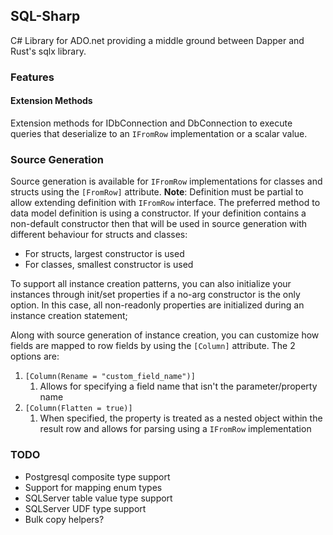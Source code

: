 ## SQL-Sharp

C# Library for ADO.net providing a middle ground between Dapper and Rust's sqlx library.

### Features
#### Extension Methods
Extension methods for IDbConnection and DbConnection to execute queries that deserialize to an
`IFromRow` implementation or a scalar value.

### Source Generation
Source generation is available for `IFromRow` implementations for classes and structs using the
`[FromRow]` attribute. __Note__: Definition must be partial to allow extending definition with
`IFromRow` interface. The preferred method to data model definition is using a constructor. If your
definition contains a non-default constructor then that will be used in source generation with
different behaviour for structs and classes:

* For structs, largest constructor is used 
* For classes, smallest constructor is used

To support all instance creation patterns, you can also initialize your instances through init/set
properties if a no-arg constructor is the only option. In this case, all non-readonly properties are
initialized during an instance creation statement;

Along with source generation of instance creation, you can customize how fields are mapped to row
fields by using the `[Column]` attribute. The 2 options are:

1. `[Column(Rename = "custom_field_name")]`
   1. Allows for specifying a field name that isn't the parameter/property name
2. `[Column(Flatten = true)]`
   1. When specified, the property is treated as a nested object within the result row and allows
   for parsing using a `IFromRow` implementation

### TODO
* Postgresql composite type support
* Support for mapping enum types
* SQLServer table value type support
* SQLServer UDF type support
* Bulk copy helpers?
